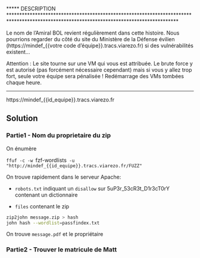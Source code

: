 
***** DESCRIPTION *****************************************************************************************************************************************

Le nom de l’Amiral BOL revient régulièrement dans cette histoire. Nous pourrions regarder du côté du site du Ministère de la Défense évilien (https://mindef_{{votre code d’équipe}}.tracs.viarezo.fr) si des vulnérabilités existent…

Attention : Le site tourne sur une VM qui vous est attribuée. Le brute force y est autorisé (pas forcément nécessaire cependant) mais si vous y allez trop fort, seule votre équipe sera pénalisée !
Redémarrage des VMs tombées chaque heure.
***************************************************************************************************************************************************************************

https://mindef_{{id_equipe}}.tracs.viarezo.fr

## Solution

### Partie1 - Nom du proprietaire du zip

On énumère

`ffuf -c -w `fzf-wordlists` -u "http://mindef_{{id_equipe}}.tracs.viarezo.fr/FUZZ"`

On trouve rapidement dans le serveur Apache:
 
 - `robots.txt` indiquant un `disallow` sur 5uP3r_53cR3t_D1r3cT0rY contenant un dictionnaire

 - `files` contenant le zip

```bash
zip2john message.zip > hash
john hash --wordlist=passfindex.txt
```

On trouve `message.pdf` et le propriétaire

### Partie2 - Trouver le matricule de Matt
